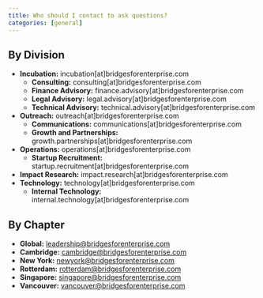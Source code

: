 ```yaml
---
title: Who should I contact to ask questions?
categories: [general]
---
```


## By Division
- **Incubation:** incubation\[at\]bridgesforenterprise.com
    * **Consulting:** consulting\[at\]bridgesforenterprise.com
    * **Finance Advisory:** finance.advisory\[at\]bridgesforenterprise.com
    * **Legal Advisory:** legal.advisory\[at\]bridgesforenterprise.com
    * **Technical Advisory:** technical.advisory\[at\]bridgesforenterprise.com
- **Outreach:** outreach\[at\]bridgesforenterprise.com
    * **Communications:** communications\[at\]bridgesforenterprise.com
    * **Growth and Partnerships:** growth.partnerships\[at\]bridgesforenterprise.com
- **Operations:** operations\[at\]bridgesforenterprise.com
    * **Startup Recruitment:** startup.recruitment\[at\]bridgesforenterprise.com
- **Impact Research:** impact.research\[at\]bridgesforenterprise.com
- **Technology:** technology\[at\]bridgesforenterprise.com
    * **Internal Technology:** internal.technology\[at\]bridgesforenterprise.com
## By Chapter
- **Global:** leadership@bridgesforenterprise.com
- **Cambridge:** cambridge@bridgesforenterprise.com
- **New York:** newyork@bridgesforenterprise.com
- **Rotterdam:** rotterdam@bridgesforenterprise.com
- **Singapore:** singapore@bridgesforenterprise.com
- **Vancouver:** vancouver@bridgesforenterprise.com